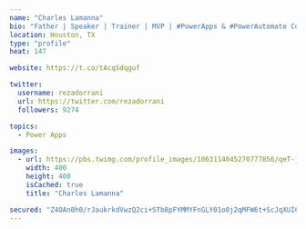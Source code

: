 ```yaml
---
name: "Charles Lamanna"
bio: "Father | Speaker | Trainer | MVP | #PowerApps & #PowerAutomate Community Super User | YouTuber Right-pointing triangle http://youtube.com/c/rezadorrani | Learn - Share - Clockwise rightwards and leftwards open circle arrows"
location: Houston, TX
type: "profile"
heat: 147

website: https://t.co/tAcqSdqguf

twitter:
  username: rezadorrani
  url: https://twitter.com/rezadorrani
  followers: 9274

topics:
  - Power Apps

images:
  - url: https://pbs.twimg.com/profile_images/1063114045270777856/qeT-jpWr_400x400.jpg
    width: 400
    height: 400
    isCached: true
    title: "Charles Lamanna"

secured: "Z4OAn0h0/rJaukrkdVwzQ2ci+STb8pFYMMYFnGLY01o0j2qMFW6t+ScJqXUI6W5/JQkcJfjtvPb0eJGDGoDoJbPlTipxbY4OQ6R9DCsv2wIFhYrdIP6XPZZ+4E/IKn5ZIwgQ5OWl3TBQ5EfB3tDngM6r4Jym5VtLv2tT+jvrBKfMAep7emPuBXSpawxNr+C1Cek1a4e3eBALFhm3v/AvztgGBLIZwYkY6eNH9Xp8P6zAU4DIb0cVJnxjeZqm9v+URbdl8eVuVcTV+PdOT8w7Pl8sCFvk4B8XtoyK8Mi80Xum4U4cj2fFaHaVl6KTacXMLL25nar6Y/+S+vqL+9tW2lvnRfZMoE641gmL3S+yM/gM7XL1SSEc82DAwNWB8tqQ5ZtKGFqsTlgB9nWmJ/W3ksCMxBdpxzWMnob0vpa8PXE=;cPwrSYm9x8Ze3JdtgE8WYA=="
---
```


